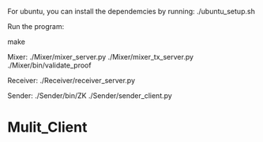 
For ubuntu, you can install the dependemcies by running:
./ubuntu_setup.sh

Run the program:

make

Mixer:
./Mixer/mixer_server.py
./Mixer/mixer_tx_server.py
./Mixer/bin/validate_proof

Receiver:
./Receiver/receiver_server.py

Sender:
./Sender/bin/ZK
./Sender/sender_client.py
# Mulit_Client
